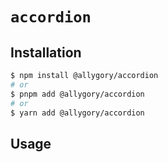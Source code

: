 # `accordion`

## Installation

```sh
$ npm install @allygory/accordion
# or
$ pnpm add @allygory/accordion
# or
$ yarn add @allygory/accordion
```

## Usage

<!-- View docs [here](https://google.com). -->
